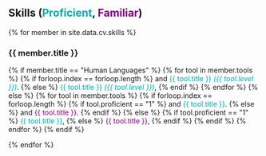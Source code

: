 ## Skills <span>(<span style="color: #00aaaa">Proficient</span>, <span style="color: #800080">Familiar</span>)</span>
{% for member in site.data.cv.skills %}
### **{{ member.title }}**
<p>
    {% if member.title == "Human Languages" %}
        {% for tool in member.tools %}
            {% if forloop.index == forloop.length %}
                and <span style="display:inline;color: #00aaaa">{{ tool.title }} <em>({{ tool.level }})</em></span>.
            {% else %}
                <span style="display:inline;color: #00aaaa">{{ tool.title }} <em>({{ tool.level }})</em></span>,
            {% endif %}
        {% endfor %}
    {% else %}
        {% for tool in member.tools %}
            {% if forloop.index == forloop.length %}
                {% if tool.proficient == "1" %}
                    and <span style="color: #00aaaa">{{ tool.title }}</span>.
                {% else %}
                    and <span style="color: #800080">{{ tool.title }}</span>.
                {% endif %}
            {% else %}
                {% if tool.proficient == "1" %}
                    <span style="color: #00aaaa">{{ tool.title }}</span>,
                {% else %}
                    <span style="color: #800080">{{ tool.title }}</span>,
                {% endif %}
            {% endif %}
        {% endfor %}
    {% endif %}
</p>
{% endfor %}
